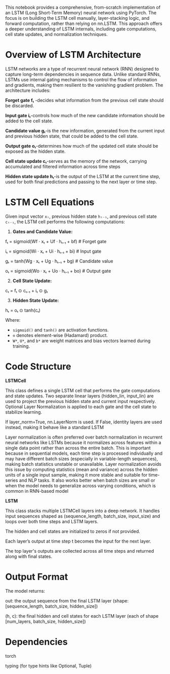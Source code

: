 This notebook provides a comprehensive, from-scratch implementation of an LSTM (Long Short-Term Memory) neural network using PyTorch. The focus is on building the LSTM cell manually, layer-stacking logic, and forward computation, rather than relying on nn.LSTM. This approach offers a deeper understanding of LSTM internals, including gate computations, cell state updates, and normalization techniques.

# Overview of LSTM Architecture
LSTM networks are a type of recurrent neural network (RNN) designed to capture long-term dependencies in sequence data. Unlike standard RNNs, LSTMs use internal gating mechanisms to control the flow of information and gradients, making them resilient to the vanishing gradient problem.
The architecture includes:

**Forget gate fₜ** -decides what information from the previous cell state should be discarded.

**Input gate iₜ**-controls how much of the new candidate information should be added to the cell state.

**Candidate value gₜ**-is the new information, generated from the current input and previous hidden state, that could be added to the cell state.

**Output gate oₜ**-determines how much of the updated cell state should be exposed as the hidden state.

**Cell state update cₜ**-serves as the memory of the network, carrying accumulated and filtered information across time steps

**Hidden state update hₜ**-is the output of the LSTM at the current time step, used for both final predictions and passing to the next layer or time step.

# LSTM Cell Equations

Given input vector `xₜ`, previous hidden state `hₜ₋₁`, and previous cell state `cₜ₋₁`, the LSTM cell performs the following computations:

1. **Gates and Candidate Value:**

fₜ = sigmoid(Wf · xₜ + Uf · hₜ₋₁ + bf)     # Forget gate

iₜ = sigmoid(Wi · xₜ + Ui · hₜ₋₁ + bi)     # Input gate

gₜ = tanh(Wg · xₜ + Ug · hₜ₋₁ + bg)        # Candidate value

oₜ = sigmoid(Wo · xₜ + Uo · hₜ₋₁ + bo)     # Output gate

2. **Cell State Update:**

cₜ = fₜ ⊙ cₜ₋₁ + iₜ ⊙ gₜ

3. **Hidden State Update:**

hₜ = oₜ ⊙ tanh(cₜ)

Where:
- `sigmoid()` and `tanh()` are activation functions.
- `⊙` denotes element-wise (Hadamard) product.
- `W*`, `U*`, and `b*` are weight matrices and bias vectors learned during training.

# Code Structure

**LSTMCell**

This class defines a single LSTM cell that performs the gate computations and state updates. Two separate linear layers (hidden_lin, input_lin) are used to project the previous hidden state and current input respectively. Optional Layer Normalization is applied to each gate and the cell state to stabilize learning.

If layer_norm=True, nn.LayerNorm is used.
If False, identity layers are used instead, making it behave like a standard LSTM

Layer normalization is often preferred over batch normalization in recurrent neural networks like LSTMs because it normalizes across features within a single data point rather than across the entire batch. This is important because in sequential models, each time step is processed individually and may have different batch sizes (especially in variable-length sequences), making batch statistics unstable or unavailable. Layer normalization avoids this issue by computing statistics (mean and variance) across the hidden units of a single input sample, making it more stable and suitable for time-series and NLP tasks. It also works better when batch sizes are small or when the model needs to generalize across varying conditions, which is common in RNN-based model



**LSTM**

This class stacks multiple LSTMCell layers into a deep network. It handles input sequences shaped as (sequence_length, batch_size, input_size) and loops over both time steps and LSTM layers.

The hidden and cell states are initialized to zeros if not provided.

Each layer’s output at time step t becomes the input for the next layer.

The top layer's outputs are collected across all time steps and returned along with final states.

# Output Format

The model returns:

out: the output sequence from the final LSTM layer (shape: [sequence_length, batch_size, hidden_size])

(h, c): the final hidden and cell states for each LSTM layer (each of shape [num_layers, batch_size, hidden_size])

# Dependencies

torch

typing (for type hints like Optional, Tuple)







